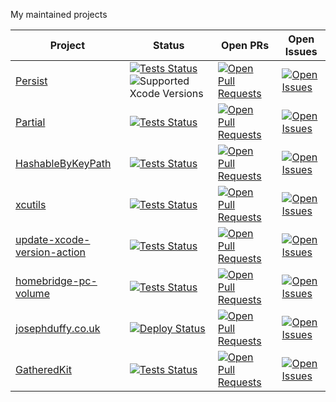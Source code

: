 My maintained projects

| Project | Status | Open PRs | Open Issues |
| ------- | ------ | -------- | ----------- |
| [Persist](https://github.com/JosephDuffy/Persist) | [![Tests Status](https://github.com/JosephDuffy/Persist/workflows/Tests/badge.svg)](https://github.com/JosephDuffy/Persist/actions?query=workflow%3ATests) ![Supported Xcode Versions](https://raw.githubusercontent.com/JosephDuffy/Persist/master/.github/xcode-versions-badge.svg) | [![Open Pull Requests](https://img.shields.io/github/issues-pr/JosephDuffy/Persist.svg)](https://github.com/JosephDuffy/Persist/pulls) | [![Open Issues](https://img.shields.io/github/issues/JosephDuffy/Persist.svg)](https://github.com/JosephDuffy/Persist/issues/) |
| [Partial](https://github.com/JosephDuffy/Partial) | [![Tests Status](https://github.com/JosephDuffy/Partial/workflows/Tests/badge.svg)](https://github.com/JosephDuffy/Partial/actions?query=workflow%3ATests) | [![Open Pull Requests](https://img.shields.io/github/issues-pr/JosephDuffy/Partial.svg)](https://github.com/JosephDuffy/Partial/pulls) | [![Open Issues](https://img.shields.io/github/issues/JosephDuffy/Partial.svg)](https://github.com/JosephDuffy/Partial/issues/) |
| [HashableByKeyPath](https://github.com/JosephDuffy/HashableByKeyPath) | [![Tests Status](https://github.com/JosephDuffy/HashableByKeyPath/workflows/Tests/badge.svg)](https://github.com/JosephDuffy/HashableByKeyPath/actions?query=workflow%3ATests) | [![Open Pull Requests](https://img.shields.io/github/issues-pr/JosephDuffy/HashableByKeyPath.svg)](https://github.com/JosephDuffy/HashableByKeyPath/pulls) | [![Open Issues](https://img.shields.io/github/issues/JosephDuffy/HashableByKeyPath.svg)](https://github.com/JosephDuffy/HashableByKeyPath/issues/) |
| [xcutils](https://github.com/JosephDuffy/xcutils) | [![Tests Status](https://github.com/JosephDuffy/xcutils/workflows/Tests/badge.svg)](https://github.com/JosephDuffy/xcutils/actions?query=workflow%3ATests) | [![Open Pull Requests](https://img.shields.io/github/issues-pr/JosephDuffy/xcutils.svg)](https://github.com/JosephDuffy/xcutils/pulls) | [![Open Issues](https://img.shields.io/github/issues/JosephDuffy/xcutils.svg)](https://github.com/JosephDuffy/xcutils/issues/) |
| [update-xcode-version-action](https://github.com/JosephDuffy/update-xcode-version-action) | [![Tests Status](https://github.com/JosephDuffy/update-xcode-version-action/workflows/Tests/badge.svg)](https://github.com/JosephDuffy/update-xcode-version-action/actions?query=workflow%3ATests) | [![Open Pull Requests](https://img.shields.io/github/issues-pr/JosephDuffy/update-xcode-version-action.svg)](https://github.com/JosephDuffy/update-xcode-version-action/pulls) | [![Open Issues](https://img.shields.io/github/issues/JosephDuffy/update-xcode-version-action.svg)](https://github.com/JosephDuffy/update-xcode-version-action/issues/) |
| [homebridge-pc-volume](https://github.com/JosephDuffy/homebridge-pc-volume) | [![Tests Status](https://github.com/JosephDuffy/homebridge-pc-volume/workflows/Tests/badge.svg)](https://github.com/JosephDuffy/homebridge-pc-volume/actions?query=workflow%3ATests) | [![Open Pull Requests](https://img.shields.io/github/issues-pr/JosephDuffy/homebridge-pc-volume.svg)](https://github.com/JosephDuffy/homebridge-pc-volume/pulls) | [![Open Issues](https://img.shields.io/github/issues/JosephDuffy/homebridge-pc-volume.svg)](https://github.com/JosephDuffy/homebridge-pc-volume/issues/) |
| [josephduffy.co.uk](https://github.com/JosephDuffy/josephduffy.co.uk) | [![Deploy Status](https://github.com/JosephDuffy/josephduffy.co.uk/workflows/Trigger%20Deploy/badge.svg)](https://github.com/JosephDuffy/josephduffy.co.uk/actions?query=workflow%3A%22Trigger+Deploy%22) | [![Open Pull Requests](https://img.shields.io/github/issues-pr/JosephDuffy/josephduffy.co.uk.svg)](https://github.com/JosephDuffy/josephduffy.co.uk/pulls) | [![Open Issues](https://img.shields.io/github/issues/JosephDuffy/josephduffy.co.uk.svg)](https://github.com/JosephDuffy/josephduffy.co.uk/issues/) |
| [GatheredKit](https://github.com/JosephDuffy/GatheredKit) | [![Tests Status](https://github.com/JosephDuffy/GatheredKit/workflows/Tests/badge.svg)](https://github.com/JosephDuffy/GatheredKit/actions?query=workflow%3ATests) | [![Open Pull Requests](https://img.shields.io/github/issues-pr/JosephDuffy/GatheredKit.svg)](https://github.com/JosephDuffy/GatheredKit/pulls) | [![Open Issues](https://img.shields.io/github/issues/JosephDuffy/GatheredKit.svg)](https://github.com/JosephDuffy/GatheredKit/issues/) |

